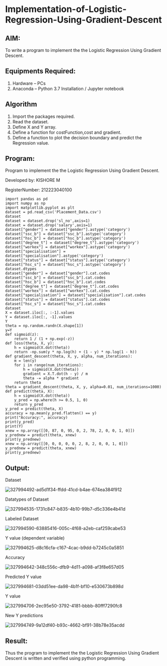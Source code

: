 # Implementation-of-Logistic-Regression-Using-Gradient-Descent

## AIM:
To write a program to implement the the Logistic Regression Using Gradient Descent.

## Equipments Required:
1. Hardware – PCs
2. Anaconda – Python 3.7 Installation / Jupyter notebook

## Algorithm
1. Import the packages required.
2. Read the dataset.
3. Define X and Y array.
4. Define a function for costFunction,cost and gradient.
5. Define a function to plot the decision boundary and predict the Regression value.

## Program:

Program to implement the the Logistic Regression Using Gradient Descent.

Developed by: KISHORE M

RegisterNumber: 212223040100
```
import pandas as pd
import numpy as np
import matplotlib.pyplot as plt
dataset = pd.read_csv('Placement_Data.csv')
dataset
dataset = dataset.drop('sl_no',axis=1) 
dataset = dataset.drop('salary',axis=1)
dataset["gender"] = dataset["gender"].astype('category')
dataset["ssc_b"] = dataset["ssc_b"].astype('category')
dataset["hsc_b"] = dataset["hsc_b"].astype('category')
dataset["degree_t"] = dataset["degree_t"].astype('category')
dataset["workex"] = dataset["workex"].astype('category')
dataset["specialisation"] = dataset["specialisation"].astype('category')
dataset["status"] = dataset["status"].astype('category')
dataset["hsc_s"] = dataset["hsc_s"].astype('category')
dataset.dtypes
dataset["gender"] = dataset["gender"].cat.codes
dataset["ssc_b"] = dataset["ssc_b"].cat.codes
dataset["hsc_b"] = dataset["hsc_b"].cat.codes
dataset["degree_t"] = dataset["degree_t"].cat.codes
dataset["workex"] = dataset["workex"].cat.codes
dataset["specialisation"] = dataset["specialisation"].cat.codes
dataset["status"] = dataset["status"].cat.codes
dataset["hsc_s"] = dataset["hsc_s"].cat.codes
dataset
X = dataset.iloc[:, :-1].values
Y = dataset.iloc[:, -1].values
Y
theta = np.random.randn(X.shape[1])
y=Y
def sigmoid(z):
    return 1 / (1 + np.exp(-z))
def loss(theta, X, y):
    h = sigmoid(X.dot(theta))
    return -np.sum(y * np.log(h) + (1 - y) * np.log(1 - h))
def gradient_descent(theta, X, y, alpha, num_iterations):
    m = len(y)
    for i in range(num_iterations):
        h = sigmoid(X.dot(theta))
        gradient = X.T.dot(h - y) / m
        theta -= alpha * gradient
    return theta
theta = gradient_descent(theta, X, y, alpha=0.01, num_iterations=1000)
def predict(theta, X):
    h = sigmoid(X.dot(theta))
    y_pred = np.where(h >= 0.5, 1, 0)
    return y_pred
y_pred = predict(theta, X)
accuracy = np.mean(y_pred.flatten() == y)
print("Accuracy:", accuracy)
print(y_pred)
print(Y)
xnew = np.array([[0, 87, 0, 95, 0, 2, 78, 2, 0, 0, 1, 0]])
y_prednew = predict(theta, xnew)
print(y_prednew)
xnew = np.array([[0, 0, 0, 0, 0, 2, 8, 2, 0, 0, 1, 0]])
y_prednew = predict(theta, xnew)
print(y_prednew)
```

## Output:

Dataset

![327994492-ad5d1f34-ffdd-41cd-b4ae-674ea384f912](https://github.com/user-attachments/assets/bda6d554-0285-44ff-92cd-340c2cc87668)

Datatypes of Dataset

![327994535-1731c847-b835-4b10-99b7-d5c336e4b41d](https://github.com/user-attachments/assets/916cea12-ecd4-40ad-b93c-3ef35e5dabf3)

Labeled Dataset

![327994590-63885416-005c-4f68-a2eb-caf259cabe53](https://github.com/user-attachments/assets/9c5f0fea-af6f-40f1-bb1a-c969d86e7d40)

Y value (dependent variable)

![327994625-d8c16cfa-c167-4cac-b9dd-b7245c0a5851](https://github.com/user-attachments/assets/b3eed1bc-1b35-474d-b1f3-fdb44d6a1f68)

Accuracy

![327994642-348c556c-dfb9-4d11-a098-af3f8e657d05](https://github.com/user-attachments/assets/ed68b1ba-3f1c-4198-a8a4-875367c4f235)

Predicted Y value

![327994681-03dd51ee-da98-4b1f-bf10-e530673b898d](https://github.com/user-attachments/assets/238e5027-a6e7-4757-bbc1-dd33f273c386)

Y value

![327994706-2ec95e50-3792-4181-bbbb-80fff7290fc8](https://github.com/user-attachments/assets/a6cd4b1d-d5f4-45d8-9a31-e72a34938328)

New Y predictions

![327994749-9a12df40-b93c-4662-bf91-38b78e35acdd](https://github.com/user-attachments/assets/b6ca078e-cee4-4fe8-bd02-6407c5937bf7)

## Result:

Thus the program to implement the the Logistic Regression Using Gradient Descent is written and verified using python programming.

